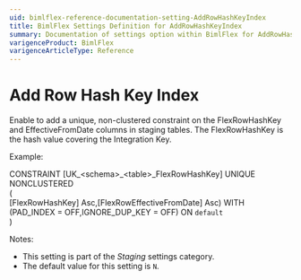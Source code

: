 ```yaml
---
uid: bimlflex-reference-documentation-setting-AddRowHashKeyIndex
title: BimlFlex Settings Definition for AddRowHashKeyIndex
summary: Documentation of settings option within BimlFlex for AddRowHashKeyIndex
varigenceProduct: BimlFlex
varigenceArticleType: Reference
---
```


# Add Row Hash Key Index

Enable to add a unique, non-clustered constraint on the FlexRowHashKey and EffectiveFromDate columns in staging tables. The FlexRowHashKey is the hash value covering the Integration Key.



Example:



CONSTRAINT [UK_\<schema\>_\<table\>_FlexRowHashKey] UNIQUE NONCLUSTERED<br>(<br>  [FlexRowHashKey] Asc,[FlexRowEffectiveFromDate] Asc) WITH (PAD_INDEX = OFF,IGNORE_DUP_KEY = OFF) ON `default`<br>)

Notes:

* This setting is part of the *Staging* settings category.
* The default value for this setting is `N`.